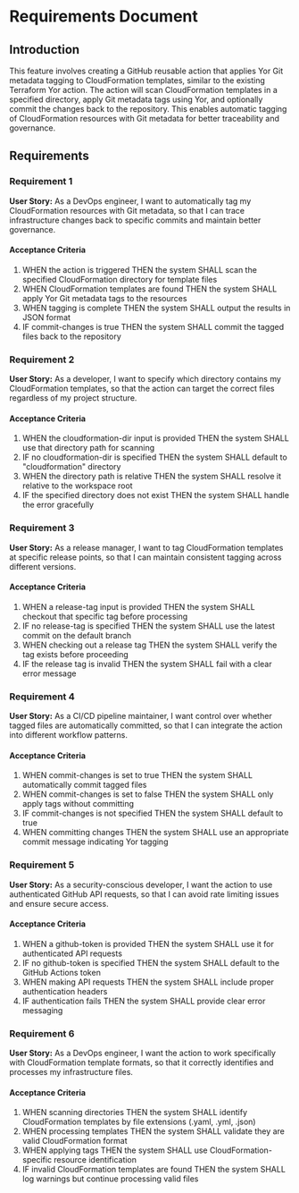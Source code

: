 # Requirements Document

## Introduction

This feature involves creating a GitHub reusable action that applies Yor Git metadata tagging to CloudFormation templates, similar to the existing Terraform Yor action. The action will scan CloudFormation templates in a specified directory, apply Git metadata tags using Yor, and optionally commit the changes back to the repository. This enables automatic tagging of CloudFormation resources with Git metadata for better traceability and governance.

## Requirements

### Requirement 1

**User Story:** As a DevOps engineer, I want to automatically tag my CloudFormation resources with Git metadata, so that I can trace infrastructure changes back to specific commits and maintain better governance.

#### Acceptance Criteria

1. WHEN the action is triggered THEN the system SHALL scan the specified CloudFormation directory for template files
2. WHEN CloudFormation templates are found THEN the system SHALL apply Yor Git metadata tags to the resources
3. WHEN tagging is complete THEN the system SHALL output the results in JSON format
4. IF commit-changes is true THEN the system SHALL commit the tagged files back to the repository

### Requirement 2

**User Story:** As a developer, I want to specify which directory contains my CloudFormation templates, so that the action can target the correct files regardless of my project structure.

#### Acceptance Criteria

1. WHEN the cloudformation-dir input is provided THEN the system SHALL use that directory path for scanning
2. IF no cloudformation-dir is specified THEN the system SHALL default to "cloudformation" directory
3. WHEN the directory path is relative THEN the system SHALL resolve it relative to the workspace root
4. IF the specified directory does not exist THEN the system SHALL handle the error gracefully

### Requirement 3

**User Story:** As a release manager, I want to tag CloudFormation templates at specific release points, so that I can maintain consistent tagging across different versions.

#### Acceptance Criteria

1. WHEN a release-tag input is provided THEN the system SHALL checkout that specific tag before processing
2. IF no release-tag is specified THEN the system SHALL use the latest commit on the default branch
3. WHEN checking out a release tag THEN the system SHALL verify the tag exists before proceeding
4. IF the release tag is invalid THEN the system SHALL fail with a clear error message

### Requirement 4

**User Story:** As a CI/CD pipeline maintainer, I want control over whether tagged files are automatically committed, so that I can integrate the action into different workflow patterns.

#### Acceptance Criteria

1. WHEN commit-changes is set to true THEN the system SHALL automatically commit tagged files
2. WHEN commit-changes is set to false THEN the system SHALL only apply tags without committing
3. IF commit-changes is not specified THEN the system SHALL default to true
4. WHEN committing changes THEN the system SHALL use an appropriate commit message indicating Yor tagging

### Requirement 5

**User Story:** As a security-conscious developer, I want the action to use authenticated GitHub API requests, so that I can avoid rate limiting issues and ensure secure access.

#### Acceptance Criteria

1. WHEN a github-token is provided THEN the system SHALL use it for authenticated API requests
2. IF no github-token is specified THEN the system SHALL default to the GitHub Actions token
3. WHEN making API requests THEN the system SHALL include proper authentication headers
4. IF authentication fails THEN the system SHALL provide clear error messaging

### Requirement 6

**User Story:** As a DevOps engineer, I want the action to work specifically with CloudFormation template formats, so that it correctly identifies and processes my infrastructure files.

#### Acceptance Criteria

1. WHEN scanning directories THEN the system SHALL identify CloudFormation templates by file extensions (.yaml, .yml, .json)
2. WHEN processing templates THEN the system SHALL validate they are valid CloudFormation format
3. WHEN applying tags THEN the system SHALL use CloudFormation-specific resource identification
4. IF invalid CloudFormation templates are found THEN the system SHALL log warnings but continue processing valid files